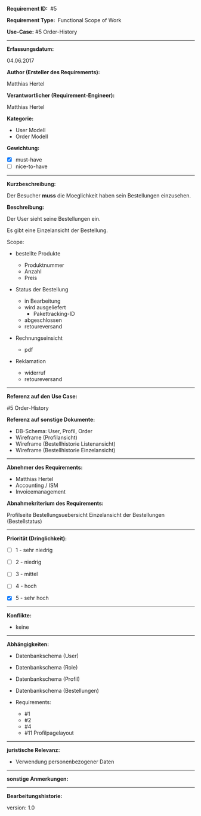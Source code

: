 **Requirement ID: ** #5

**Requirement Type: ** Functional Scope of Work

**Use-Case:** #5 Order-History

---
**Erfassungsdatum:**

04.06.2017

**Author (Ersteller des Requirements):**

Matthias Hertel

**Verantwortlicher (Requirement-Engineer):**

Matthias Hertel

**Kategorie:**

- User Modell
- Order Modell

**Gewichtung:**

- [x] must-have
- [ ] nice-to-have

---
**Kurzbeschreibung:**

Der Besucher **muss** die Moeglichkeit haben sein Bestellungen einzusehen.

**Beschreibung:**

Der User sieht seine Bestellungen ein.

Es gibt eine Einzelansicht der Bestellung.

Scope:

- bestellte Produkte
  - Produktnummer
  - Anzahl
  - Preis

- Status der Bestellung
  - in Bearbeitung
  - wird ausgeliefert
    - Pakettracking-ID
  - abgeschlossen
  - retoureversand

- Rechnungseinsicht
  - pdf

- Reklamation
  - widerruf
  - retoureversand



---
**Referenz auf den Use Case:**

#5 Order-History

**Referenz auf sonstige Dokumente:**


- DB-Schema: User, Profil, Order
- Wireframe (Profilansicht)
- Wireframe (Bestellhistorie Listenansicht)
- Wireframe (Bestellhistorie Einzelansicht)


---
**Abnehmer des Requirements:**

- Matthias Hertel
- Accounting / ISM
- Invoicemanagement

**Abnahmekriterium des Requirements:**

Profilseite
Bestellungsuebersicht
Einzelansicht der Bestellungen (Bestellstatus)


---
**Priorität (Dringlichkeit):**


 - [ ] 1 - sehr niedrig
 - [ ] 2 - niedrig
 - [ ] 3 - mittel
 - [ ] 4 - hoch
 - [x] 5 - sehr hoch


---
**Konflikte:**
- keine

---
**Abhängigkeiten:**

- Datenbankschema (User)
- Datenbankschema (Role)
- Datenbankschema (Profil)
- Datenbankschema (Bestellungen)

- Requirements:
  - #1
  - #2
  - #4
  - #11 Profilpagelayout


---
**juristische Relevanz:**

- Verwendung personenbezogener Daten


---
**sonstige Anmerkungen:**




---
**Bearbeitungshistorie:**

version: 1.0
